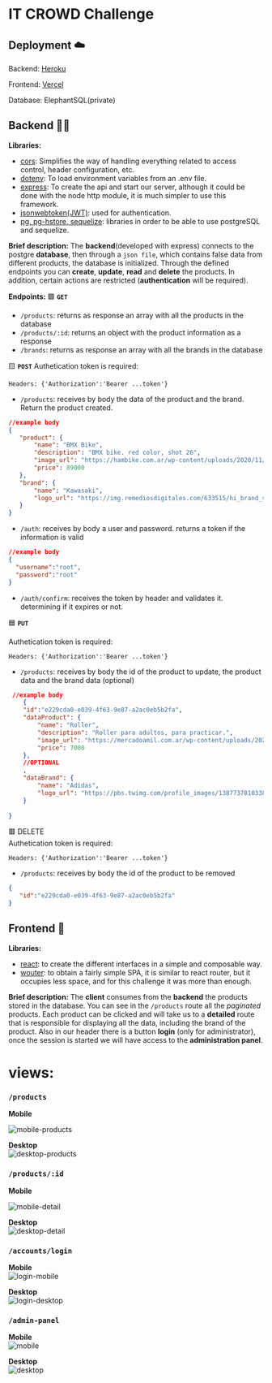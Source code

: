 # IT CROWD Challenge

## Deployment ☁️
Backend: [Heroku](https://itcrowd-ch.herokuapp.com/api/products)  

Frontend: [Vercel](https://it-crowd-challenge-marcopoggi.vercel.app/products)  

Database: ElephantSQL(private)

## Backend 🥷🏻
**Libraries:**
 - [cors](https://www.npmjs.com/package/cors): Simplifies the way of handling everything related to access control, header configuration, etc.
 - [dotenv](https://www.npmjs.com/package/dotenv): To load environment variables from an .env file.
 - [express](https://expressjs.com/): To create the api and start our server, although it could be done with the node http module, it is much simpler to use this framework.
 - [jsonwebtoken(JWT)](https://www.npmjs.com/package/jsonwebtoken): used for authentication.
 - [pg, pg-hstore, sequelize](https://sequelize.org/): libraries in order to be able to use postgreSQL and sequelize.

**Brief description:**
The **backend**(developed with express) connects to the postgre **database**, then through a `json file`, which contains false data from different products, the database is initialized. Through the defined endpoints you can **create**, **update**, **read** and **delete** the products. In addition, certain actions are restricted (**authentication** will be required).

**Endpoints:**
🟩 **`GET`**

 - `/products`: returns as response an array with all the products in the database
 - `/products/:id`: returns an object with the product information as a response
 - `/brands`: returns as response an array with all the brands in the database

🟨 **`POST`**
Authetication token is required:

    Headers: {'Authorization':'Bearer ...token'}

 - `/products`: receives by body the data of the product and the brand. Return the product created.
 ```json
 //example body
 {
	"product": {
		"name": "BMX Bike",
		"description": "BMX bike. red color, shot 26",
		"image_url": "https://hambike.com.ar/wp-content/uploads/2020/11/image-6.jpg",
		"price": 89000
	},
	"brand": {
		"name": "Kawasaki",
		"logo_url": "https://img.remediosdigitales.com/633515/hi_brand_symbol_kawasaki_vertical_black_rgb/450_1000.jpeg"
	}
}
```
 - `/auth`: receives by body a user and password. returns a token if the information is valid
  ```json
 //example body
{
	"username":"root",
	"password":"root"
}
```
 - `/auth/confirm`: receives the token by header and validates it. determining if it expires or not.  

🟦 **`PUT`**  

Authetication token is required:

    Headers: {'Authorization':'Bearer ...token'}

 - `/products`: receives by body the id of the product to update, the product data and the brand data (optional)  
```json
 //example body
	{
	"id":"e229cda0-e039-4f63-9e87-a2ac0eb5b2fa",
	"dataProduct": {
		"name": "Roller",
		"description": "Roller para adultos, para practicar.",
		"image_url": "https://mercadoamil.com.ar/wp-content/uploads/2021/02/IMG_0623-scaled.jpg",
		"price": 7000
	},
	//OPTIONAL
	,
	"dataBrand": {
		"name": "Adidas",
		"logo_url": "https://pbs.twimg.com/profile_images/1387737810338304001/Y0mLwcDF_400x400.jpg"
	}
	
}
```  

🟥 DELETE  
 Authetication token is required:

    Headers: {'Authorization':'Bearer ...token'}
 - `/products`: receives by body the id of the product to be removed
 ```json
{
	"id":"e229cda0-e039-4f63-9e87-a2ac0eb5b2fa"
}
```  

## Frontend 🌈   
**Libraries:**
 - [react](https://es.reactjs.org/): to create the different interfaces in a simple and composable way.
 - [wouter](https://github.com/molefrog/wouter): to obtain a fairly simple SPA, it is similar to react router, but it occupies less space, and for this challenge it was more than enough.


**Brief description:**
The **client** consumes from the **backend** the products stored in the database. You can see in the `/products` route all the *paginated* products. Each product can be clicked and will take us to a **detailed** route that is responsible for displaying all the data, including the brand of the product. Also in our header there is a button **login** (only for administrator), once the session is started we will have access to the **administration panel**.

# **views**:  

### `/products`
**Mobile**  

![mobile-products](https://user-images.githubusercontent.com/71911407/180663508-1ec5f2c5-8e36-4de2-9cf2-57104a976f6e.png)  

**Desktop**  
![desktop-products](https://user-images.githubusercontent.com/71911407/180663535-c92e3cb7-36af-4ef1-bee4-6fd44b588356.png)


### `/products/:id`  
**Mobile**  

![mobile-detail](https://user-images.githubusercontent.com/71911407/180663600-6f0f8655-0e6c-424b-9438-80b4e7ad67a7.png) 

**Desktop**  
![desktop-detail](https://user-images.githubusercontent.com/71911407/180663620-e2698c37-8fa9-4f74-8874-c252a713c9fb.png)  

### `/accounts/login`   
**Mobile**   
![login-mobile](https://user-images.githubusercontent.com/71911407/180663677-d00654fd-2a23-4757-bc00-9e3e2668269c.png)  

**Desktop**  
![login-desktop](https://user-images.githubusercontent.com/71911407/180663701-71089415-2358-4656-8a98-ea2259520ffb.png)  

### `/admin-panel`   
**Mobile**   
![mobile](https://user-images.githubusercontent.com/71911407/180664144-7d2e09d8-2b5b-4da6-a903-27bf0767fac7.gif)



**Desktop**  
![desktop](https://user-images.githubusercontent.com/71911407/180664168-a3562051-31cd-40dd-b674-3ee3e68599e2.gif)



